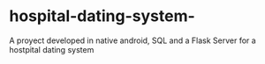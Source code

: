 # hospital-dating-system-
A proyect developed in native android, SQL and a Flask Server for a hostpital dating system 
